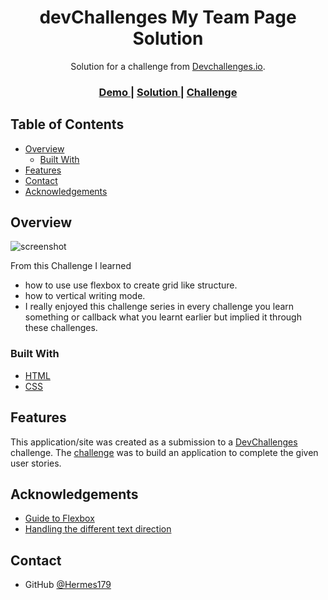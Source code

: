 <!-- Please update value in the {}  -->

<h1 align="center">devChallenges My Team Page Solution</h1>

<div align="center">
   Solution for a challenge from  <a href="http://devchallenges.io" target="_blank">Devchallenges.io</a>.
</div>

<div align="center">
  <h3>
    <a href="https://hermes179.github.io/devChallenges.io-My-Team-Page/">
      Demo
    </a>
    <span> | </span>
    <a href="https://github.com/Hermes179/devChallenges.io-My-Team-Page">
      Solution
    </a>
    <span> | </span>
    <a href="https://devchallenges.io/challenges/hhmesazsqgKXrTkYkt0U">
      Challenge
    </a>
  </h3>
</div>

<!-- TABLE OF CONTENTS -->

## Table of Contents

- [Overview](#overview)
  - [Built With](#built-with)
- [Features](#features)
- [Contact](#contact)
- [Acknowledgements](#acknowledgements)

<!-- OVERVIEW -->

## Overview

![screenshot](https://user-images.githubusercontent.com/61943677/119251946-dbc56e80-bbc6-11eb-9c09-6fb4ef86b625.png)

From this Challenge I learned

- how to use use flexbox to create grid like structure.
- how to vertical writing mode.
- I really enjoyed this challenge series in every challenge you learn something or callback what you learnt earlier but implied it through these challenges.

### Built With

<!-- This section should list any major frameworks that you built your project using. Here are a few examples.-->

- [HTML](https://developer.mozilla.org/en-US/docs/Web/HTML)
- [CSS](https://developer.mozilla.org/en-US/docs/Web/CSS)

## Features

<!-- List the features of your application or follow the template. Don't share the figma file here :) -->

This application/site was created as a submission to a [DevChallenges](https://devchallenges.io/challenges) challenge. The [challenge](https://devchallenges.io/challenges/hhmesazsqgKXrTkYkt0U) was to build an application to complete the given user stories.


## Acknowledgements

<!-- This section should list any articles or add-ons/plugins that helps you to complete the project. This is optional but it will help you in the future. For exmpale -->

- [Guide to Flexbox](https://css-tricks.com/snippets/css/a-guide-to-flexbox/)
- [Handling the different text direction](https://developer.mozilla.org/en-US/docs/Learn/CSS/Building_blocks/Handling_different_text_directions)


## Contact

- GitHub [@Hermes179](https://github.com/Hermes179)
